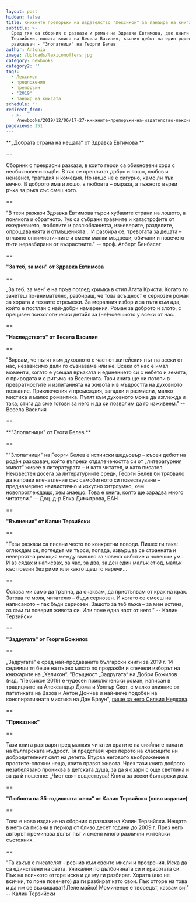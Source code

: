 ```yaml
---
layout: post
hidden: false
title: Книжните препоръки на издателство "Лексикон" за панаира на книгата 2019
subtitle: >-
  Сред тях са сборник с разкази и роман на Здравка Евтимова, две книги на Калин
  Терзийски, новата книга на Весела Василия, късния дебют на един роден
  разказвач - "Злопатници" на Георги Белев
author: Antonia
image: /Uploads/lexiconoffers.jpg
category: newbooks
category2: ''
tags:
  - Лексикон
  - предложения
  - препоръки
  - '2019'
  - панаир на книгата
schedule: ''
redirect_from:
  - >-
    /newbooks/2019/12/06/17-27-книжните-препоръки-на-издателство-лексикон-за-панаира-на-книгата-2019
pageviews: 151
---
```

**„Добрата страна на нещата“ от Здравка Евтимова **

\==

Сборник с прекрасни разкази, в които герои са обикновени хора с необикновени съдби. В тях се преплитат добро и лошо, любов и ненавист, трагедия и комедия. Но нищо не е сигурно, камо ли пък вечно. В доброто има и лошо, в любовта – омраза, а тъжното върви ръка за ръка със смешното.

\==

"В тези разкази Здравка Евтимова търси хубавите страни на лошото, а понякога и обратното. Тук са събрани травмите и катастрофите от ежедневието, любовите и разлюбванията, изневерите, разделите, опрощаванията и отмъщенията... И разбира се, тревогата за децата – отчаяно оптимистичните и смели малки мъдреци, обичани и повечето пъти неразбирани от възрастните."  -- проф. Алберт Бенбасат 

\==

**"За теб, за мен" от Здравка Евтимова**

\==

„За теб, за мен“ е на пръв поглед кримка в стил Агата Кристи. Когато го зачетеш по-внимателно, разбираш, че това всъщност е сериозен роман за хората и техните стремежи. За моралния избор и за пътя към ада, който е постлан с най-добри намерения. Роман за доброто и злото, с прецизен психологически детайл за (не)човешкото у всеки от нас. 

\==

**"Наследството" от Весела Василия**

\==

"Вярвам, че пътят към духовното е част от житейския път на всеки от нас, независимо дали го съзнаваме или не. Всеки от нас е имал моменти, когато е усещал връзката и единението си с небето и земята, с природата и с ритъма на Вселената. Тази книга ще ни потопи в превратностите и изпитанията на живота и в мъдростта на духовното познание. Приключения и премеждия, загадки и размисли, малко мистика и малко романтика. Пътят към духовното може да изглежда и така, стига да сме готови за него и да си позволим да го изживеем." -- Весела Василия

\==

**"Злопатници" от Геоги Белев **

\==

""Злопатници" на Георги Белев е истински шедьовър – късен дебют на родѐн разказвач, който въпреки отдалечеността си от „литературния живот“ живее в литературата – и като читател, и като писател. Неизвестен досега за литературните среди, Георги Белев би трябвало да направи впечатление със самобитното си повествуване – преднамерено наивистично и изкусно хитроумно, хем новопроглеждащо, хем знаещо. Това е книга, която ще зарадва много читатели." -- Доц. д-р Елка Димитрова, БАН

\==

**"Вълнения" от Калин Терзийски**

\==

"Тези разкази са писани често по конкретни поводи. Пишех ги така: оглеждам се, погледът ми търси, попада, извършва се странната и невероятна реакция между външно за човека събитие и човешки ум… И аз сядах и написвах, за час, за два, за ден един малък етюд, малък къс поезия без рими или както щеш го наречи...

\==

Остава ми само да тръпна, да очаквам, да пристъпвам от крак на крак. Затова те моля, читателю – бъди сериозен. И когато се смееш на написаното – пак бъди сериозен. Защото за теб лъжа – за мен истина, аз съм ти поверил живота си. Или поне една част от него." -- Калин Терзийски

\==

**"Задругата" от Георги Божилов**

\==

„Задругата“ е сред най-продаваните български книги за 2019 г. 14 седмици тя беше на първо място по продажби и спечели изборът на книжарите на „Хеликон“.  "Всъщност „Задругата“ на Добри Божилов (изд. “Лексикон 2019) е чудесен приключенски роман, написан в традициите на Александър Дюма и Уолтър Скот, с малко влияние от патетиката на Вазов и Антон Дончев и най-вече подобен на конспиративната мистика на Дан Браун", [пише за него Силвия Недкова](https://literaturnirazgovori.com/bookreviews/2019/03/18/11-39-%D1%81%D0%B8%D0%BB%D0%B2%D0%B8%D1%8F-%D0%BD%D0%B5%D0%B4%D0%BA%D0%BE%D0%B2%D0%B0-%D0%B7%D0%B0-%D0%B7%D0%B0%D0%B4%D1%80%D1%83%D0%B3%D0%B0%D1%82%D0%B0-%D0%B1%D1%8A%D0%BB%D0%B3%D0%B0%D1%80%D1%81%D0%BA%D0%B8%D1%8F%D1%82-%D0%BF%D1%80%D0%B8%D0%BA%D0%BB%D1%8E%D1%87%D0%B5%D0%BD%D1%81%D0%BA%D0%B8-%D1%80%D0%BE%D0%BC%D0%B0%D0%BD-%D1%81%D0%B5-%D0%B7%D0%B0%D0%B2%D1%80%D1%8A%D1%89%D0%B0.html).

\==

**"Приказник"**

\==

Тази книга разтваря пред малкия читател вратите на сияйните палати на българската мъдрост. Тя представя чрез перото на класиците ни добродетелният свят на детето. Втурва неговото въображение в простите-сложни неща, които правят живота. Чрез тази книга доброто незабелязано прониква в детската душа, за да я озари с още светлина и за да ѝ пошепне: „Чист свят съществува! Книга за всеки български дом.

\==

**"Любовта на 35-годишната жена" от Калин Терзийски (ново издание)**

\==

Това е ново издание на сборник с разкази на Калин Терзийски. Нещата в него са писани в период от близо десет години до 2009 г. През него авторът преминава дълъг път и сменя много различни житейски състояния. 

\==

"Та какъв е писателят - ревнив към своите мисли и прозрения. Иска да са единствени на света. Уникални по дълбочината си и красотата си. Пък на всичкото отгоре иска и да му ги разбират. Хората (ако не всички, то поне повечето) да ги разбират като свои. Пък отгоре на това и да им се възхищават! Леле майко! Момиченце е творецът, казвам ви!" -- Калин Терзийски
